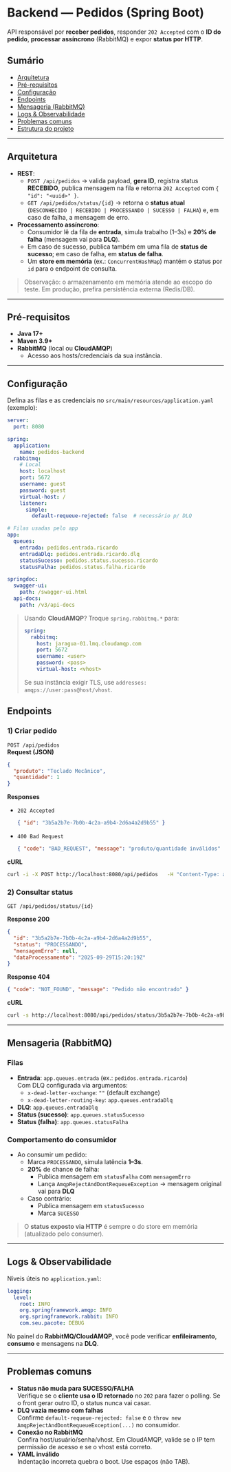# Backend — Pedidos (Spring Boot)

API responsável por **receber pedidos**, responder `202 Accepted` com o **ID do pedido**, **processar assíncrono** (RabbitMQ) e expor **status por HTTP**.

## Sumário
- [Arquitetura](#arquitetura)
- [Pré-requisitos](#pré-requisitos)
- [Configuração](#configuração)
- [Endpoints](#endpoints)
- [Mensageria (RabbitMQ)](#mensageria-rabbitmq)
- [Logs & Observabilidade](#logs--observabilidade)
- [Problemas comuns](#problemas-comuns)
- [Estrutura do projeto](#estrutura-do-projeto)

---

## Arquitetura
- **REST**:
  - `POST /api/pedidos` → valida payload, **gera ID**, registra status **RECEBIDO**, publica mensagem na fila e retorna `202 Accepted` com `{ "id": "<uuid>" }`.
  - `GET /api/pedidos/status/{id}` → retorna o **status atual** (`DESCONHECIDO | RECEBIDO | PROCESSANDO | SUCESSO | FALHA`) e, em caso de falha, a mensagem de erro.
- **Processamento assíncrono**:
  - Consumidor lê da fila de **entrada**, simula trabalho (1–3s) e **20% de falha** (mensagem vai para **DLQ**).
  - Em caso de sucesso, publica também em uma fila de **status de sucesso**; em caso de falha, em **status de falha**.
  - Um **store em memória** (ex.: `ConcurrentHashMap`) mantém o status por `id` para o endpoint de consulta.

> Observação: o armazenamento em memória atende ao escopo do teste. Em produção, prefira persistência externa (Redis/DB).

---

## Pré-requisitos
- **Java 17+**
- **Maven 3.9+**
- **RabbitMQ** (local ou **CloudAMQP**)
  - Acesso aos hosts/credenciais da sua instância.

---

## Configuração
Defina as filas e as credenciais no `src/main/resources/application.yaml` (exemplo):

```yaml
server:
  port: 8080

spring:
  application:
    name: pedidos-backend
  rabbitmq:
    # Local
    host: localhost
    port: 5672
    username: guest
    password: guest
    virtual-host: /
    listener:
      simple:
        default-requeue-rejected: false  # necessário p/ DLQ

# Filas usadas pelo app
app:
  queues:
    entrada: pedidos.entrada.ricardo
    entradaDlq: pedidos.entrada.ricardo.dlq
    statusSucesso: pedidos.status.sucesso.ricardo
    statusFalha: pedidos.status.falha.ricardo

springdoc:
  swagger-ui:
    path: /swagger-ui.html
  api-docs:
    path: /v3/api-docs
```

> Usando **CloudAMQP**? Troque `spring.rabbitmq.*` para:
> ```yaml
> spring:
>   rabbitmq:
>     host: jaragua-01.lmq.cloudamqp.com
>     port: 5672
>     username: <user>
>     password: <pass>
>     virtual-host: <vhost>
> ```
> Se sua instância exigir TLS, use `addresses: amqps://user:pass@host/vhost`.

## Endpoints

### 1) Criar pedido
`POST /api/pedidos`  
**Request (JSON)**
```json
{
  "produto": "Teclado Mecânico",
  "quantidade": 1
}
```

**Responses**
- `202 Accepted`
  ```json
  { "id": "3b5a2b7e-7b0b-4c2a-a9b4-2d6a4a2d9b55" }
  ```
- `400 Bad Request`
  ```json
  { "code": "BAD_REQUEST", "message": "produto/quantidade inválidos" }
  ```

**cURL**
```bash
curl -i -X POST http://localhost:8080/api/pedidos   -H "Content-Type: application/json"   -d '{"produto":"Teclado Mecânico","quantidade":1}'
```

### 2) Consultar status
`GET /api/pedidos/status/{id}`

**Response 200**
```json
{
  "id": "3b5a2b7e-7b0b-4c2a-a9b4-2d6a4a2d9b55",
  "status": "PROCESSANDO",
  "mensagemErro": null,
  "dataProcessamento": "2025-09-29T15:20:19Z"
}
```

**Response 404**
```json
{ "code": "NOT_FOUND", "message": "Pedido não encontrado" }
```

**cURL**
```bash
curl -s http://localhost:8080/api/pedidos/status/3b5a2b7e-7b0b-4c2a-a9b4-2d6a4a2d9b55 | jq .
```

---

## Mensageria (RabbitMQ)

### Filas
- **Entrada**: `app.queues.entrada` (ex.: `pedidos.entrada.ricardo`)  
  Com DLQ configurada via argumentos:
  - `x-dead-letter-exchange`: `""` (default exchange)
  - `x-dead-letter-routing-key`: `app.queues.entradaDlq`
- **DLQ**: `app.queues.entradaDlq`
- **Status (sucesso)**: `app.queues.statusSucesso`
- **Status (falha)**: `app.queues.statusFalha`

### Comportamento do consumidor
- Ao consumir um pedido:
  - Marca `PROCESSANDO`, simula latência **1–3s**.
  - **20%** de chance de falha:
    - Publica mensagem em `statusFalha` com `mensagemErro`
    - Lança `AmqpRejectAndDontRequeueException` → mensagem original vai para **DLQ**
  - Caso contrário:
    - Publica mensagem em `statusSucesso`
    - Marca `SUCESSO`

> O **status exposto via HTTP** é sempre o do store em memória (atualizado pelo consumer).

---

## Logs & Observabilidade
Níveis úteis no `application.yaml`:
```yaml
logging:
  level:
    root: INFO
    org.springframework.amqp: INFO
    org.springframework.rabbit: INFO
    com.seu.pacote: DEBUG
```
No painel do **RabbitMQ/CloudAMQP**, você pode verificar **enfileiramento**, **consumo** e mensagens na **DLQ**.

---


## Problemas comuns
- **Status não muda para SUCESSO/FALHA**  
  Verifique se o **cliente usa o ID retornado** no `202` para fazer o polling. Se o front gerar outro ID, o status nunca vai casar.
- **DLQ vazia mesmo com falhas**  
  Confirme `default-requeue-rejected: false` e o `throw new AmqpRejectAndDontRequeueException(...)` no consumidor.
- **Conexão no RabbitMQ**  
  Confira host/usuário/senha/vhost. Em CloudAMQP, valide se o IP tem permissão de acesso e se o vhost está correto.
- **YAML inválido**  
  Indentação incorreta quebra o boot. Use espaços (não TAB).


